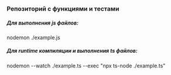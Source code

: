 ### Репозиторий с функциями и тестами

##### Для выполнения js файлов:

nodemon ./example.js

##### Для runtime компиляции и выполнения ts файлов:

nodemon --watch ./example.ts --exec "npx ts-node ./example.ts"
